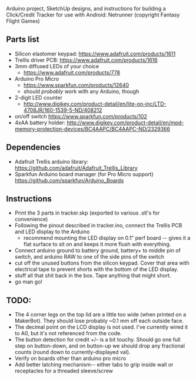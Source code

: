 Arduino project, SketchUp designs, and instructions for building a
Click/Credit Tracker for use with Android: Netrunner (copyright
Fantasy Flight Games)

Parts list
----------
- Silicon elastomer keypad: https://www.adafruit.com/products/1611
- Trellis driver PCB: https://www.adafruit.com/products/1616
- 3mm diffused LEDs of your choice 
  - https://www.adafruit.com/products/778
- Arduino Pro Micro
  - https://www.sparkfun.com/products/12640
  - should *probably* work with any Arduino, though
- 2-digit LED counter
  - http://www.digikey.com/product-detail/en/lite-on-inc/LTD-4708JR/160-1539-5-ND/408212 
- on/off switch https://www.sparkfun.com/products/102  
- 4xAA battery holder:
  http://www.digikey.com/product-detail/en/mpd-memory-protection-devices/BC4AAPC/BC4AAPC-ND/2329366 

Dependencies
------------
- Adafruit Trellis arduino library:
  https://github.com/adafruit/Adafruit_Trellis_Library
- Sparkfun Arduino board manager (for Pro Micro support)
  https://github.com/sparkfun/Arduino_Boards

Instructions
------------
- Print the 3 parts in tracker.skp (exported to various .stl's for
  convenience)
- Following the pinout described in tracker.ino, connect the Trellis
  PCB and LED display to the Arduino
  - recommend mounting the LED display on 0.1" perf board -- gives it
    a flat surface to sit on and keeps it more flush with everything.
- Connect arduino ground to battery ground, battery+ to middle pin of
  switch, and arduino RAW to one of the side pins of the switch
- cut off the unused buttons from the silicon keypad. Cover that area
  with electrical tape to prevent shorts with the bottom of the LED
  display.
- stuff all that shit back in the box. Tape anything that might short.
- go man go!

TODO:
-----

- The 4 corner legs on the top lid are a little too wide (when printed
  on a MakerBot). They should lose probably ~0.1 mm off each outside
  face.
- The decimal point on the LCD display is not used. I've currently
  wired it to A0, but it's not referenced from the code.
- The button detection for credit +/- is a bit touchy. Should go one
  full step on button-down, and on button-up we should drop any
  fractional counts (round down to currently-displayed val).
- Verify on boards other than arduino pro micro
- Add better latching mechanism-- either tabs to grip inside wall or
  receptacles for a threaded sleeve/screw
